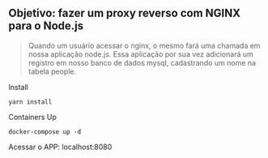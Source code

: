 ## Objetivo: fazer um proxy reverso com NGINX para o Node.js

>  Quando um usuário acessar o nginx, o mesmo fará uma chamada em nossa aplicação node.js. Essa aplicação por sua vez adicionará um registro em nosso banco de dados mysql, cadastrando um nome na tabela people.

Install
```
yarn install
```

Containers Up
```
docker-compose up -d
```

Acessar o APP: localhost:8080
